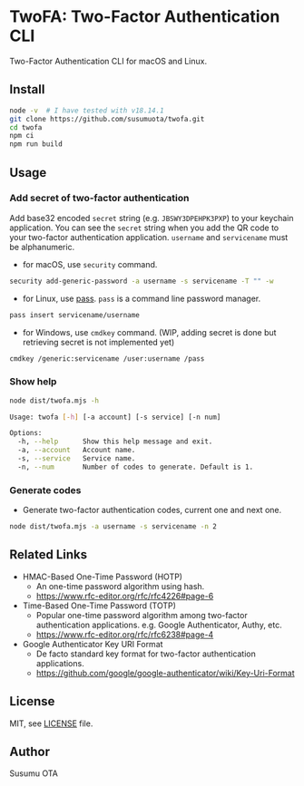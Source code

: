 # TwoFA: Two-Factor Authentication CLI

Two-Factor Authentication CLI for macOS and Linux.

## Install

```sh
node -v  # I have tested with v18.14.1
git clone https://github.com/susumuota/twofa.git
cd twofa
npm ci
npm run build
```

## Usage

### Add secret of two-factor authentication

Add base32 encoded `secret` string (e.g. `JBSWY3DPEHPK3PXP`) to your keychain application. You can see the `secret` string when you add the QR code to your two-factor authentication application. `username` and `servicename` must be alphanumeric.

- for macOS, use `security` command.

```sh
security add-generic-password -a username -s servicename -T "" -w
```

- for Linux, use [pass](https://www.passwordstore.org/). `pass` is a command line password manager.

```sh
pass insert servicename/username
```

- for Windows, use `cmdkey` command. (WIP, adding secret is done but retrieving secret is not implemented yet)

```sh
cmdkey /generic:servicename /user:username /pass
```

### Show help

```sh
node dist/twofa.mjs -h

Usage: twofa [-h] [-a account] [-s service] [-n num]

Options:
  -h, --help      Show this help message and exit.
  -a, --account   Account name.
  -s, --service   Service name.
  -n, --num       Number of codes to generate. Default is 1.
```

### Generate codes

- Generate two-factor authentication codes, current one and next one.

```sh
node dist/twofa.mjs -a username -s servicename -n 2
```

## Related Links

- HMAC-Based One-Time Password (HOTP)
  - An one-time password algorithm using hash.
  - https://www.rfc-editor.org/rfc/rfc4226#page-6
- Time-Based One-Time Password (TOTP)
  - Popular one-time password algorithm among two-factor authentication applications. e.g. Google Authenticator, Authy, etc.
  - https://www.rfc-editor.org/rfc/rfc6238#page-4
- Google Authenticator Key URI Format
  - De facto standard key format for two-factor authentication applications.
  - https://github.com/google/google-authenticator/wiki/Key-Uri-Format


## License

MIT, see [LICENSE](LICENSE) file.

## Author

Susumu OTA
